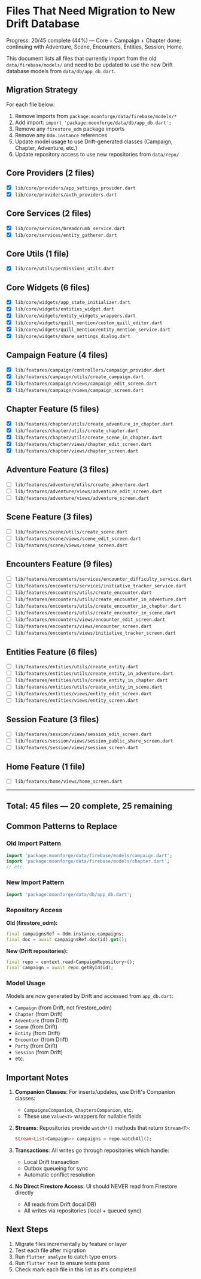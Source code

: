 # Files That Need Migration to New Drift Database

Progress: 20/45 complete (44%) — Core + Campaign + Chapter done; continuing with Adventure, Scene, Encounters, Entities, Session, Home.

This document lists all files that currently import from the old `data/firebase/models/` and need to be updated to use the new Drift database models from `data/db/app_db.dart`.

## Migration Strategy

For each file below:
1. Remove imports from `package:moonforge/data/firebase/models/*`
2. Add import: `import 'package:moonforge/data/db/app_db.dart';`
3. Remove any `firestore_odm` package imports
4. Remove any `Odm.instance` references
5. Update model usage to use Drift-generated classes (Campaign, Chapter, Adventure, etc.)
6. Update repository access to use new repositories from `data/repo/`

## Core Providers (2 files)

- [x] `lib/core/providers/app_settings_provider.dart`
- [x] `lib/core/providers/auth_providers.dart`

## Core Services (2 files)

- [x] `lib/core/services/breadcrumb_service.dart`
- [x] `lib/core/services/entity_gatherer.dart`

## Core Utils (1 file)

- [x] `lib/core/utils/permissions_utils.dart`

## Core Widgets (6 files)

- [x] `lib/core/widgets/app_state_initializer.dart`
- [x] `lib/core/widgets/entities_widget.dart`
- [x] `lib/core/widgets/entity_widgets_wrappers.dart`
- [x] `lib/core/widgets/quill_mention/custom_quill_editor.dart`
- [x] `lib/core/widgets/quill_mention/entity_mention_service.dart`
- [x] `lib/core/widgets/share_settings_dialog.dart`

## Campaign Feature (4 files)

- [x] `lib/features/campaign/controllers/campaign_provider.dart`
- [x] `lib/features/campaign/utils/create_campaign.dart`
- [x] `lib/features/campaign/views/campaign_edit_screen.dart`
- [x] `lib/features/campaign/views/campaign_screen.dart`

## Chapter Feature (5 files)

- [x] `lib/features/chapter/utils/create_adventure_in_chapter.dart`
- [x] `lib/features/chapter/utils/create_chapter.dart`
- [x] `lib/features/chapter/utils/create_scene_in_chapter.dart`
- [x] `lib/features/chapter/views/chapter_edit_screen.dart`
- [x] `lib/features/chapter/views/chapter_screen.dart`

## Adventure Feature (3 files)

- [ ] `lib/features/adventure/utils/create_adventure.dart`
- [ ] `lib/features/adventure/views/adventure_edit_screen.dart`
- [ ] `lib/features/adventure/views/adventure_screen.dart`

## Scene Feature (3 files)

- [ ] `lib/features/scene/utils/create_scene.dart`
- [ ] `lib/features/scene/views/scene_edit_screen.dart`
- [ ] `lib/features/scene/views/scene_screen.dart`

## Encounters Feature (9 files)

- [ ] `lib/features/encounters/services/encounter_difficulty_service.dart`
- [ ] `lib/features/encounters/services/initiative_tracker_service.dart`
- [ ] `lib/features/encounters/utils/create_encounter.dart`
- [ ] `lib/features/encounters/utils/create_encounter_in_adventure.dart`
- [ ] `lib/features/encounters/utils/create_encounter_in_chapter.dart`
- [ ] `lib/features/encounters/utils/create_encounter_in_scene.dart`
- [ ] `lib/features/encounters/views/encounter_edit_screen.dart`
- [ ] `lib/features/encounters/views/encounter_screen.dart`
- [ ] `lib/features/encounters/views/initiative_tracker_screen.dart`

## Entities Feature (6 files)

- [ ] `lib/features/entities/utils/create_entity.dart`
- [ ] `lib/features/entities/utils/create_entity_in_adventure.dart`
- [ ] `lib/features/entities/utils/create_entity_in_chapter.dart`
- [ ] `lib/features/entities/utils/create_entity_in_scene.dart`
- [ ] `lib/features/entities/views/entity_edit_screen.dart`
- [ ] `lib/features/entities/views/entity_screen.dart`

## Session Feature (3 files)

- [ ] `lib/features/session/views/session_edit_screen.dart`
- [ ] `lib/features/session/views/session_public_share_screen.dart`
- [ ] `lib/features/session/views/session_screen.dart`

## Home Feature (1 file)

- [ ] `lib/features/home/views/home_screen.dart`

---

## Total: 45 files — 20 complete, 25 remaining

## Common Patterns to Replace

### Old Import Pattern
```dart
import 'package:moonforge/data/firebase/models/campaign.dart';
import 'package:moonforge/data/firebase/models/chapter.dart';
// etc.
```

### New Import Pattern
```dart
import 'package:moonforge/data/db/app_db.dart';
```

### Repository Access

**Old (firestore_odm):**
```dart
final campaignsRef = Odm.instance.campaigns;
final doc = await campaignsRef.doc(id).get();
```

**New (Drift repositories):**
```dart
final repo = context.read<CampaignRepository>();
final campaign = await repo.getById(id);
```

### Model Usage

Models are now generated by Drift and accessed from `app_db.dart`:
- `Campaign` (from Drift, not firestore_odm)
- `Chapter` (from Drift)
- `Adventure` (from Drift)
- `Scene` (from Drift)
- `Entity` (from Drift)
- `Encounter` (from Drift)
- `Party` (from Drift)
- `Session` (from Drift)
- etc.

## Important Notes

1. **Companion Classes**: For inserts/updates, use Drift's Companion classes:
   - `CampaignsCompanion`, `ChaptersCompanion`, etc.
   - These use `Value<T>` wrappers for nullable fields

2. **Streams**: Repositories provide `watch*()` methods that return `Stream<T>`:
   ```dart
   Stream<List<Campaign>> campaigns = repo.watchAll();
   ```

3. **Transactions**: All writes go through repositories which handle:
   - Local Drift transaction
   - Outbox queueing for sync
   - Automatic conflict resolution

4. **No Direct Firestore Access**: UI should NEVER read from Firestore directly
   - All reads from Drift (local DB)
   - All writes via repositories (local + queued sync)

## Next Steps

1. Migrate files incrementally by feature or layer
2. Test each file after migration
3. Run `flutter analyze` to catch type errors
4. Run `flutter test` to ensure tests pass
5. Check mark each file in this list as it's completed
